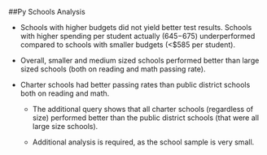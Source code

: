 ##Py Schools Analysis

  
* Schools with higher budgets did not yield better test results. Schools with higher spending per student actually ($645-$675) underperformed compared to schools with smaller budgets (<$585 per student).
  

* Overall, smaller and medium sized schools performed better than large sized schools (both on reading and math passing rate).

  
* Charter schools had better passing rates than public district schools both on reading and math.


  * The additional query shows that all charter schools (regardless of size) performed better than the public district schools (that were all large size schools).


  * Additional analysis is required, as the school sample is very small.